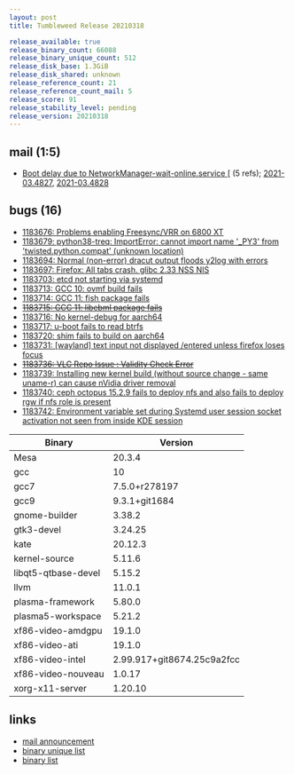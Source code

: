 ```yaml
---
layout: post
title: Tumbleweed Release 20210318

release_available: true
release_binary_count: 66088
release_binary_unique_count: 512
release_disk_base: 1.3GiB
release_disk_shared: unknown
release_reference_count: 21
release_reference_count_mail: 5
release_score: 91
release_stability_level: pending
release_version: 20210318
---
```


## mail (1:5)

- [Boot delay due to NetworkManager-wait-online.service \[](https://github.com/boombatower/tumbleweed-review/issues/10) (5 refs); [2021-03.4827](https://github.com/boombatower/tumbleweed-review/issues/10), [2021-03.4828](https://github.com/boombatower/tumbleweed-review/issues/10)

## bugs (16)

<!--more-->

- [1183676: Problems enabling Freesync/VRR on 6800 XT](https://bugzilla.opensuse.org/show_bug.cgi?id=1183676)
- [1183679: python38-treq: ImportError: cannot import name '_PY3' from 'twisted.python.compat' (unknown location)](https://bugzilla.opensuse.org/show_bug.cgi?id=1183679)
- [1183694: Normal (non-error) dracut output floods y2log with errors](https://bugzilla.opensuse.org/show_bug.cgi?id=1183694)
- [1183697: Firefox: All tabs crash. glibc 2.33 NSS NIS](https://bugzilla.opensuse.org/show_bug.cgi?id=1183697)
- [1183703: etcd not starting via systemd](https://bugzilla.opensuse.org/show_bug.cgi?id=1183703)
- [1183713: GCC 10: ovmf build fails](https://bugzilla.opensuse.org/show_bug.cgi?id=1183713)
- [1183714: GCC 11: fish package fails](https://bugzilla.opensuse.org/show_bug.cgi?id=1183714)
- ~~[1183715: GCC 11: libebml package fails](https://bugzilla.opensuse.org/show_bug.cgi?id=1183715)~~
- [1183716: No kernel-debug for aarch64](https://bugzilla.opensuse.org/show_bug.cgi?id=1183716)
- [1183717: u-boot fails to read btrfs](https://bugzilla.opensuse.org/show_bug.cgi?id=1183717)
- [1183720: shim fails to build on aarch64](https://bugzilla.opensuse.org/show_bug.cgi?id=1183720)
- [1183731: \[wayland\] text input not displayed /entered  unless firefox loses focus](https://bugzilla.opensuse.org/show_bug.cgi?id=1183731)
- ~~[1183736: VLC Repo Issue : Validity Check Error](https://bugzilla.opensuse.org/show_bug.cgi?id=1183736)~~
- [1183739: Installing new kernel build (without source change - same uname-r) can cause nVidia driver removal](https://bugzilla.opensuse.org/show_bug.cgi?id=1183739)
- [1183740: ceph octopus 15.2.9 fails to deploy nfs and also fails to deploy rgw if nfs role is present](https://bugzilla.opensuse.org/show_bug.cgi?id=1183740)
- [1183742: Environment variable set during Systemd user session socket activation not seen from inside KDE session](https://bugzilla.opensuse.org/show_bug.cgi?id=1183742)

Binary | Version
--- | ---
Mesa | 20.3.4
gcc | 10
gcc7 | 7.5.0+r278197
gcc9 | 9.3.1+git1684
gnome-builder | 3.38.2
gtk3-devel | 3.24.25
kate | 20.12.3
kernel-source | 5.11.6
libqt5-qtbase-devel | 5.15.2
llvm | 11.0.1
plasma-framework | 5.80.0
plasma5-workspace | 5.21.2
xf86-video-amdgpu | 19.1.0
xf86-video-ati | 19.1.0
xf86-video-intel | 2.99.917+git8674.25c9a2fcc
xf86-video-nouveau | 1.0.17
xorg-x11-server | 1.20.10

## links

- [mail announcement](https://github.com/boombatower/tumbleweed-review/issues/10)
- [binary unique list](http://download.opensuse.org/history/20210318/rpm.unique.list)
- [binary list](http://download.opensuse.org/history/20210318/rpm.list)
